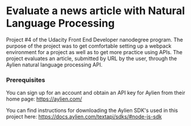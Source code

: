 # Evaluate a news article with Natural Language Processing

Project #4 of the Udacity Front End Developer nanodegree program. The purpose of the project was to get comfortable setting up a webpack environment for a project as well as to get more practice using APIs. The project evaluates an article, submitted by URL by the user, through the Aylien natural language processing API.

### Prerequisites

You can sign up for an account and obtain an API key for Aylien from their home page: https://aylien.com/

You can find instructions for downloading the Aylien SDK's used in this project here: https://docs.aylien.com/textapi/sdks/#node-js-sdk
